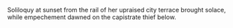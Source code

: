 Soliloquy at sunset from the rail of her upraised city terrace brought solace, while empechement dawned on the capistrate thief below. 
